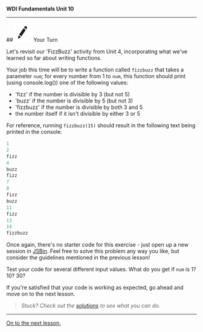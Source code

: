 **WDI Fundamentals Unit 10**

---

##![Your Turn](../assets/exercise.png) Your Turn

Let's revisit our 'FizzBuzz' activity from Unit 4, incorporating what we've learned so far about writing functions.

Your job this time will be to write a function called `fizzbuzz` that takes a parameter `num`; for every number from 1 to `num`, this function should print (using console.log()) one of the following values:

* 'fizz' if the number is divisible by 3 (but not 5)
* 'buzz' if the number is divisible by 5 (but not 3)
* 'fizzbuzz' if the number is divisible by both 3 and 5
* the number itself if it isn't divisible by either 3 or 5

For reference, running `fizzbuzz(15)` should result in the following text being printed in the console:

```javascript
1
2
fizz
4
buzz
fizz
7
8
fizz
buzz
11
fizz
13
14
fizzbuzz
```

Once again, there's no starter code for this exercise - just open up a new session in [JSBin](https://jsbin.com). Feel free to solve this problem any way you like, but consider the guidelines mentioned in the previous lesson!

Test your code for several different input values. What do you get if `num` is 1? 10? 30?

If you're satisfied that your code is working as expected, go ahead and move on to the next lesson.

> *Stuck? Check out the [solutions](https://github.com/generalassembly-studio/fundamentals/blob/master/exercise-solutions.md) to see what you can do.*

---

[On to the next lesson.](08_lesson.md)
